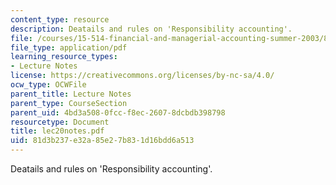 ```yaml
---
content_type: resource
description: Deatails and rules on 'Responsibility accounting'.
file: /courses/15-514-financial-and-managerial-accounting-summer-2003/81d3b237e32a85e27b831d16bdd6a513_lec20notes.pdf
file_type: application/pdf
learning_resource_types:
- Lecture Notes
license: https://creativecommons.org/licenses/by-nc-sa/4.0/
ocw_type: OCWFile
parent_title: Lecture Notes
parent_type: CourseSection
parent_uid: 4bd3a508-0fcc-f8ec-2607-8dcbdb398798
resourcetype: Document
title: lec20notes.pdf
uid: 81d3b237-e32a-85e2-7b83-1d16bdd6a513
---
```

Deatails and rules on 'Responsibility accounting'.